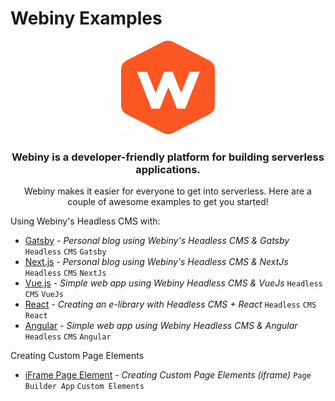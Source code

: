 # Webiny Examples

<div align="center">
    <img src="./webiny-readme-resources/webiny.png" width="150" height="150" />
    <h3>Webiny is a developer-friendly platform for building serverless applications.</h3>
    <p>Webiny makes it easier for everyone to get into serverless. Here are a couple of awesome examples to get you started!</p>
</div>

Using Webiny's Headless CMS with:
- [Gatsby](https://github.com/webiny/webiny-examples/blob/master/headlesscms-gatsby) - *Personal blog using Webiny's Headless CMS & Gatsby* 
   `Headless` `CMS` `Gatsby`
- [Next.js](https://github.com/webiny/webiny-examples/blob/master/headlesscms-nextjs) - *Personal blog using Webiny's Headless CMS & NextJs*
   `Headless` `CMS` `NextJs`
- [Vue.js](https://github.com/webiny/webiny-examples/blob/master/headlesscms-vuejs) - *Simple web app using Webiny Headless CMS & VueJs*
   `Headless` `CMS` `VueJs`
- [React](https://github.com/webiny/webiny-examples/blob/master/headlesscms-react) - *Creating an e-library with Headless CMS + React*
   `Headless` `CMS` `React`
- [Angular](https://github.com/webiny/webiny-examples/blob/master/headlesscms-angular) - *Simple web app using Webiny Headless CMS & Angular*
   `Headless` `CMS` `Angular`

Creating Custom Page Elements
- [iFrame Page Element](https://github.com/webiny/webiny-examples/blob/master/iframe-page-element) - *Creating Custom Page Elements (iframe)*
   `Page Builder App` `Custom Elements`